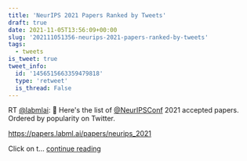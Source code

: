 ```yaml
---
title: 'NeurIPS 2021 Papers Ranked by Tweets'
draft: true
date: 2021-11-05T13:56:09+00:00
slug: '202111051356-neurips-2021-papers-ranked-by-tweets'
tags:
  - tweets
is_tweet: true
tweet_info:
  id: '1456515663359479818'
  type: 'retweet'
  is_thread: False
---
```




RT [@labmlai](https://x.com/labmlai): 🚀 Here's the list of [@NeurIPSConf](https://x.com/NeurIPSConf) 2021 accepted papers. Ordered by popularity on Twitter.

<https://papers.labml.ai/papers/neurips_2021>

Click on t… [continue reading](https://x.com/sytelus/status/1456515663359479818)
